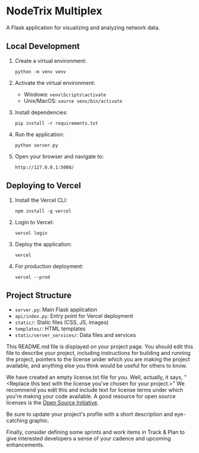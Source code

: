 # NodeTrix Multiplex

A Flask application for visualizing and analyzing network data.

## Local Development

1. Create a virtual environment:

   ```
   python -m venv venv
   ```

2. Activate the virtual environment:

   - Windows: `venv\Scripts\activate`
   - Unix/MacOS: `source venv/bin/activate`

3. Install dependencies:

   ```
   pip install -r requirements.txt
   ```

4. Run the application:

   ```
   python server.py
   ```

5. Open your browser and navigate to:
   ```
   http://127.0.0.1:5000/
   ```

## Deploying to Vercel

1. Install the Vercel CLI:

   ```
   npm install -g vercel
   ```

2. Login to Vercel:

   ```
   vercel login
   ```

3. Deploy the application:

   ```
   vercel
   ```

4. For production deployment:
   ```
   vercel --prod
   ```

## Project Structure

- `server.py`: Main Flask application
- `api/index.py`: Entry point for Vercel deployment
- `static/`: Static files (CSS, JS, images)
- `templates/`: HTML templates
- `static/server_services/`: Data files and services

This README.md file is displayed on your project page. You should edit this
file to describe your project, including instructions for building and
running the project, pointers to the license under which you are making the
project available, and anything else you think would be useful for others to
know.

We have created an empty license.txt file for you. Well, actually, it says,
"<Replace this text with the license you've chosen for your project.>" We
recommend you edit this and include text for license terms under which you're
making your code available. A good resource for open source licenses is the
[Open Source Initiative](http://opensource.org/).

Be sure to update your project's profile with a short description and
eye-catching graphic.

Finally, consider defining some sprints and work items in Track & Plan to give
interested developers a sense of your cadence and upcoming enhancements.
